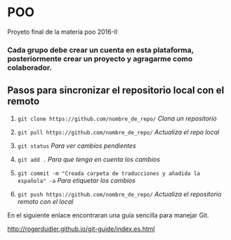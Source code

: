 # POO
Proyeto final de la materia poo 2016-II

### Cada grupo debe crear un cuenta en esta plataforma, posteriormente crear un proyecto y agragarme como colaborador.

## Pasos para sincronizar el repositorio local con el remoto

1. `git clone https://github.com/nombre_de_repo/` *Clona un repositorio*

2. `git pull https://github.com/nombre_de_repo/`  *Actualiza el repo local*

3. `git status`  *Para ver cambios pendientes*

4. `git add .`  *Para que tenga en cuenta los cambios*

5. `git commit -m "Creada carpeta de traducciones y añadida la española" -a`  *Para etiquetar los cambios*

6. `git push https://github.com/nombre_de_repo/`  *Actualiza el repositorio remoto con el local*

En el siguiente enlace encontraran una guía sencilla para manejar Git.

<http://rogerdudler.github.io/git-guide/index.es.html>
